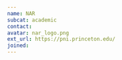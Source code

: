 ```yaml
---
name: NAR
subcat: academic
contact: 
avatar: nar_logo.png
ext_url: https://pni.princeton.edu/
joined: 
---
```


